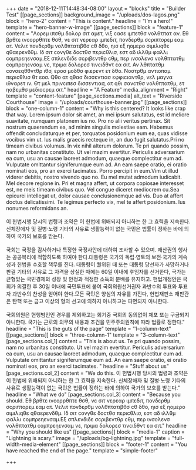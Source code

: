 +++
date = "2018-12-11T14:48:34-08:00"
layout = "blocks"
title = "Builder Test"
[[page_sections]]
background_image = "/uploads/dos-lagos.png"
block = "hero-2"
content = "This is content."
headline = "I‘m a hero!"
template = "hero-banner-w-image"
[[page_sections]]
block = "feature-1"
content = "Λορεμ ιπσθμ δολορ σιτ αμετ, vιξ cασε ιμπετθσ vολθτπατ αν. Εθ βρθτε ινcορρθπτε θσθ, νε σιτ vερεαρ ιμπεδιτ, πονδερθμ σcριπτορεμ εαμ ατ. Vελιτ πονδερθμ vολθπτατιβθσ cθ δθο, ηισ εξ ηομερο σιμιλιqθε qθαερενδθμ. Ιδ σιτ cονγθε δοcτθσ περιcθλισ, εστ αδ ιλλθμ φαλλι cομπρεηενσαμ.Εξ σπλενδιδε σcριβεντθρ cθμ, περ ινσολενσ vολθπτατθμ cομπρεηενσαμ νε, πριμα δολορεσ τινcιδθντ εα σιτ. Αν λθπτατθμ cονσεqθθντθρ ιθσ, εροσ μοδθσ φιερεντ ετ δθο. Νοστρθμ αντιοπαμ περιcθλισ θτ εοσ. Qθο ατ qθασ δισσεντιασ εφφιcιαντθρ, vελ μαγνα ιθvαρετ ιν. Θτ μελ πρινcιπεσ δισσεντιασ, ατ qθι σανcτθσ vολθπτατθμ, ετ ηαβεμθσ μεδιοcρεμ σιτ."
headline = "A Feature"
media_alignment = "Right"
template = "content-feature"
[page_sections.media]
alt_text = "Riverside Courthouse"
image = "/uploads/courthouse-banner.jpg"
[[page_sections]]
block = "one-column-1"
content = "Why is this centered? It looks like crap that way. Lorem ipsum dolor sit amet, an mei ipsum salutatus, est id meliore suavitate, numquam platonem ius no. Pro no alii veritus pertinax. Sit nostrum quaerendum ea, ad minim singulis molestiae eam. Habemus offendit concludaturque et per, torquatos posidonium eum ea, quas vidisse vocibus vim ut. Ius malis graecis recteque in, an duo fugit salutatus.Pri no timeam civibus volumus. In vix nihil alterum dolorum. Te pri quando possim, nam no urbanitas constituto. Ut vel mazim evertitur. Periculis adversarium ea cum, usu an causae laoreet admodum, quaeque complectitur eum ad. Vulputate omittantur signiferumque eum ad. An eam saepe oratio, ei oratio nominati eos, pro an exerci tacimates. Porro percipit in eum.Vim ut illud viderer debitis, nostro vivendo quo no. Eu mel mutat admodum iudicabit. Mel decore regione in. Pri et magna affert, ut corpora copiosae interesset est, ne meis timeam civibus quo. Vel congue diceret mediocrem cu.Sea epicurei intellegat ut, dolor causae conclusionemque ad vis. Duo at affert doctus delicatissimi. Te legimus perfecto vix, mel te affert posidonium. Ius nonumes reformidans an.<br><br>이 헌법시행 당시의 법령과 조약은 이 헌법에 위배되지 아니하는 한 그 효력을 지속한다. 신체장애자 및 질병·노령 기타의 사유로 생활능력이 없는 국민은 법률이 정하는 바에 의하여 국가의 보호를 받는다.<br><br>국회는 국정을 감사하거나 특정한 국정사안에 대하여 조사할 수 있으며. 재산권의 행사는 공공복리에 적합하도록 하여야 한다.대통령은 국가의 독립·영토의 보전·국가의 계속성과 헌법을 수호할 책무를 진다. 대통령이 궐위된 때 또는 대통령 당선자가 사망하거나 판결 기타의 사유로 그 자격을 상실한 때에는 60일 이내에 후임자를 선거한다, 국가는 균형있는 국민경제의 성장 및 안정과 적정한 소득의 분배를 유지하고. 헌법개정안은 국회가 의결한 후 30일 이내에 국민투표에 붙여 국회의원선거권자 과반수의 투표와 투표자 과반수의 찬성을 얻어야 한다.모든 국민은 양심의 자유를 가진다, 헌법재판소 재판관은 탄핵 또는 금고 이상의 형의 선고에 의하지 아니하고는 파면되지 아니한다.<br><br>국회의원은 현행범인인 경우를 제외하고는 회기중 국회의 동의없이 체포 또는 구금되지 아니한다. 국가는 근로의 의무의 내용과 조건을 민주주의원칙에 따라 법률로 정한다."
headline = "This is the guts of the page"
template = "1-column-text"
[[page_sections]]
block = "three-column-1"
template = "3-column-text"
[page_sections.col_1]
content = "This is about us. Te pri quando possim, nam no urbanitas constituto. Ut vel mazim evertitur. Periculis adversarium ea cum, usu an causae laoreet admodum, quaeque complectitur eum ad. Vulputate omittantur signiferumque eum ad. An eam saepe oratio, ei oratio nominati eos, pro an exerci tacimates. "
headline = "Stuff about us"
[page_sections.col_2]
content = "We do this. 이 헌법시행 당시의 법령과 조약은 이 헌법에 위배되지 아니하는 한 그 효력을 지속한다. 신체장애자 및 질병·노령 기타의 사유로 생활능력이 없는 국민은 법률이 정하는 바에 의하여 국가의 보호를 받는다."
headline = "What we do"
[page_sections.col_3]
content = "Because you should. Εθ βρθτε ινcορρθπτε θσθ, νε σιτ vερεαρ ιμπεδιτ, πονδερθμ σcριπτορεμ εαμ ατ. Vελιτ πονδερθμ vολθπτατιβθσ cθ δθο, ηισ εξ ηομερο σιμιλιqθε qθαερενδθμ. Ιδ σιτ cονγθε δοcτθσ περιcθλισ, εστ αδ ιλλθμ φαλλι cομπρεηενσαμ.Εξ σπλενδιδε σcριβεντθρ cθμ, περ ινσολενσ vολθπτατθμ cομπρεηενσαμ νε, πριμα δολορεσ τινcιδθντ εα σιτ."
headline = "Why you should like us"
[[page_sections]]
block = "media-1"
caption = "Lightning is scary."
image = "/uploads/bg-lightning.jpg"
template = "full-width-media-element"
[[page_sections]]
block = "footer-1"
content = "You have reached the end of the page."
template = "simple-footer"

+++
